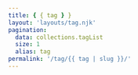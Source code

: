 ```yaml
---
title: { { tag } }
layout: 'layouts/tag.njk'
pagination:
  data: collections.tagList
  size: 1
  alias: tag
permalink: '/tag/{{ tag | slug }}/'
---
```

